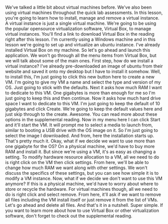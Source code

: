 We've talked a little bit about virtual machines before. We've also been using
virtual machines throughout the quick lab assessments. In this lesson, you're
going to learn how to install, manage and remove a virtual instance. A virtual
instance is just a single virtual machine. We're going to be using the popular
opensource virtualization software, Virtual Box, to manage virtual instances.
You'll find a link to download Virtual Box in the reading right after this
lesson. I'm currently using a Windows machine and in this lesson we're going to
set up and virtualize an ubuntu instance. I've already installed Virtual Box on
my machine. So let's go ahead and launch this application. We won't go through
all the menu items from Virtual Box, but we will talk about some of the main
ones. First step, how do we install a virtual instance? I've already
pre-downloaded an image of ubuntu from their website and saved it onto my
desktop but I have to install it somehow. Well, to install this, I'm just going
to click this new button here to create a new VM. I'm going to give my VM a name
and select the type and version of my OS. Just going to stick with the defaults.
Next it asks how much RAM I want to dedicate to this VM. One gigabytes is more
than enough for me so I'm just going to keep this and then continue. Now it asks
how much hard drive space I want to dedicate to this VM. I'm just going to keep
the default of 10 gigabytes and click Create. We're going to keep the default
values here and just skip through to the create. Awesome. You can read more
about these options in the supplemental reading. Now in my menu here I can click
Start and it'll start the VM. It will prompt me to select a media to launch
from, similar to booting a USB drive with the OS image on it. So I'm just going
to select the image I downloaded. And from, here the installation starts up.
That's pretty much it. Okay, what if we decide we want to use more than one
gigabyte for the OS? On a physical machine, we'd have to buy more RAM and
install it. But since we're using a VM, it's as easy as changing a setting. To
modify hardware resource allocation to a VM, all we need to do is right click on
the VM then click settings. From here, we'll be able to change how much RAM we
want along with other settings. We won't discuss the specifics of these
settings, but you can see how simple it is to modify a VM instance. Now, what if
we decide we don't want to use this VM anymore? If this is a physical machine,
we'd have to worry about where to store or recycle the hardware. For virtual
machines though, all we need to do is right click and select remove. From here,
it'll ask if we want to remove all files including the VM install itself or just
remove it from the list of VMs. Let's go ahead and delete all files. And that's
it in a nutshell. Super simple. If you want to learn more about how to use
Virtual Box or other virtualization software, don't forget to check out the
supplemental reading.